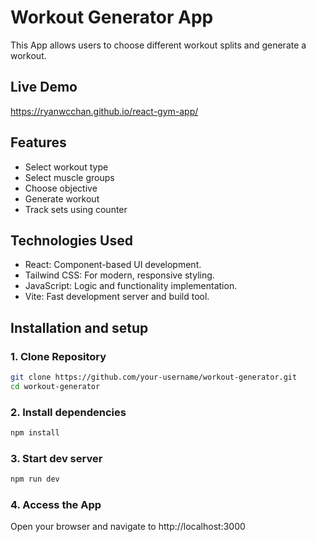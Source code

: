 # Workout Generator App
This App allows users to choose different workout splits and generate a workout.

## Live Demo
https://ryanwcchan.github.io/react-gym-app/

## Features
- Select workout type
- Select muscle groups
- Choose objective
- Generate workout
- Track sets using counter

## Technologies Used
- React: Component-based UI development.
- Tailwind CSS: For modern, responsive styling.
- JavaScript: Logic and functionality implementation.
- Vite: Fast development server and build tool.

## Installation and setup

### 1. Clone Repository
  ```bash
  git clone https://github.com/your-username/workout-generator.git
  cd workout-generator
  ```

### 2. Install dependencies
  ```bash
  npm install
  ```

### 3. Start dev server
  ```bash
  npm run dev
  ```

### 4. Access the App
  Open your browser and navigate to http://localhost:3000

